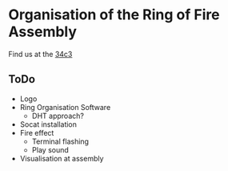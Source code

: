 # Organisation of the Ring of Fire Assembly

Find us at the [34c3](https://events.ccc.de/congress/2017/wiki/index.php/Assembly:Socat_Ring_of_Fire)

## ToDo

- Logo
- Ring Organisation Software
   * DHT approach? 
- Socat installation
- Fire effect 
   * Terminal flashing
   * Play sound
- Visualisation at assembly 
 
